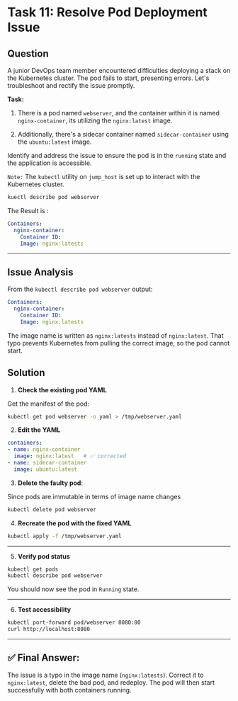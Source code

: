 # Task 11: Resolve Pod Deployment Issue

## Question

A junior DevOps team member encountered difficulties deploying a stack on the Kubernetes cluster. The pod fails to start, presenting errors. Let's troubleshoot and rectify the issue promptly.

**Task:**

1. There is a pod named `webserver`, and the container within it is named `nginx-container`, its utilizing the `nginx:latest` image.

2. Additionally, there's a sidecar container named `sidecar-container` using the `ubuntu:latest` image.

Identify and address the issue to ensure the pod is in the `running` state and the application is accessible.

`Note:` The `kubectl` utility on `jump_host` is set up to interact with the Kubernetes cluster.

```bash
kuectl describe pod webserver
```
The Result is :

```yaml
Containers:
  nginx-container:
    Container ID:   
    Image: nginx:latests
```

---

## Issue Analysis

From the `kubectl describe pod webserver` output:

```yaml
Containers:
  nginx-container:
    Container ID:   
    Image: nginx:latests
```
The image name is written as `nginx:latests` instead of `nginx:latest`.
That typo prevents Kubernetes from pulling the correct image, so the pod cannot start.

## Solution

1. **Check the existing pod YAML**

Get the manifest of the pod:

```bash
kubectl get pod webserver -o yaml > /tmp/webserver.yaml
```

2. **Edit the YAML**

```yaml
containers:
- name: nginx-container
  image: nginx:latest   # ✅ corrected
- name: sidecar-container
  image: ubuntu:latest
```

3. **Delete the faulty pod**:

Since pods are immutable in terms of image name changes

```bash
kubectl delete pod webserver
```

4. **Recreate the pod with the fixed YAML**

```bash
kubectl apply -f /tmp/webserver.yaml
```
---

5. **Verify pod status**

```bash
kubectl get pods
kubectl describe pod webserver
```
You should now see the pod in `Running` state.

---

6. **Test accessibility**

```bash
kubectl port-forward pod/webserver 8080:80
curl http://localhost:8080
```
---

## ✅ Final Answer:

The issue is a typo in the image name (`nginx:latests`). Correct it to `nginx:latest`, delete the bad pod, and redeploy. The pod will then start successfully with both containers running.